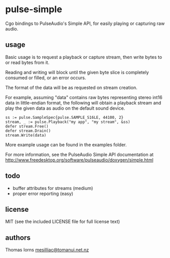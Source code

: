 pulse-simple
============

Cgo bindings to PulseAudio's Simple API,
for easily playing or capturing raw audio.

usage
-----

Basic usage is to request a playback or capture stream,
then write bytes to or read bytes from it.

Reading and writing will block until the given byte slice
is completely consumed or filled, or an error occurs.

The format of the data will be as requested on stream creation.

For example, assuming "data" contains raw bytes representing stereo int16 data
in little-endian format, the following will obtain a playback stream
and play the given data as audio on the default sound device.

    ss := pulse.SampleSpec{pulse.SAMPLE_S16LE, 44100, 2}
    stream, _ := pulse.Playback("my app", "my stream", &ss)
    defer stream.Free()
    defer stream.Drain()
    stream.Write(data)

More example usage can be found in the examples folder.

For more information, see the PulseAudio Simple API documentation at
http://www.freedesktop.org/software/pulseaudio/doxygen/simple.html

todo
----

 * buffer attributes for streams (medium)
 * proper error reporting (easy)

license
-------

MIT (see the included LICENSE file for full license text)

authors
-------

Thomas Iorns <mesilliac@tomanui.net.nz>

